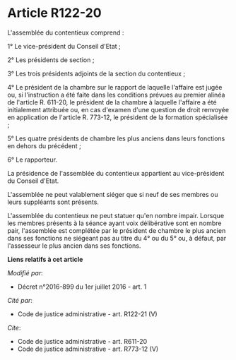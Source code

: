 # Article R122-20

L'assemblée du contentieux comprend : 

1° Le vice-président du Conseil d'Etat ; 

2° Les présidents de section ; 

3° Les trois présidents adjoints de la section du contentieux ; 

4° Le président de la chambre sur le rapport de laquelle l'affaire est jugée ou, si l'instruction a été faite dans les
conditions prévues au premier alinéa de l'article R. 611-20, le président de la chambre à laquelle l'affaire a été
initialement attribuée ou, en cas d'examen d'une question de droit renvoyée en application de l'article R. 773-12, le
président de la formation spécialisée ; 

5° Les quatre présidents de chambre les plus anciens dans leurs fonctions en dehors du précédent ; 

6° Le rapporteur. 

La présidence de l'assemblée du contentieux appartient au vice-président du Conseil d'Etat. 

L'assemblée ne peut valablement siéger que si neuf de ses membres ou leurs suppléants sont présents. 

L'assemblée du contentieux ne peut statuer qu'en nombre impair. Lorsque les membres présents à la séance ayant voix
délibérative sont en nombre pair, l'assemblée est complétée par le président de chambre le plus ancien dans ses fonctions ne
siégeant pas au titre du 4° ou du 5° ou, à défaut, par l'assesseur le plus ancien dans ses fonctions.

**Liens relatifs à cet article**

_Modifié par_:

  - Décret n°2016-899 du 1er juillet 2016 - art. 1

_Cité par_:

  - Code de justice administrative - art. R122-21 (V)

_Cite_:

  - Code de justice administrative - art. R611-20
  - Code de justice administrative - art. R773-12 (V)
